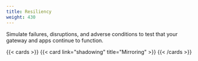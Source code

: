 ```yaml
---
title: Resiliency
weight: 430
---
```


Simulate failures, disruptions, and adverse conditions to test that your gateway and apps continue to function.

{{< cards >}}
  {{< card link="shadowing" title="Mirroring" >}}
{{< /cards >}}